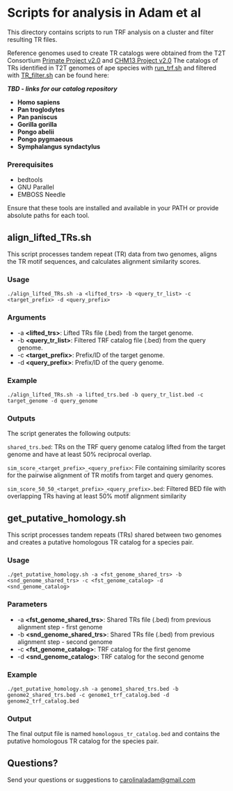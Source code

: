 # Scripts for analysis in Adam et al

This directory contains scripts to run TRF analysis on a cluster and filter resulting TR files.

Reference genomes used to create TR catalogs were obtained from the T2T Consortium [Primate Project v2.0](https://github.com/marbl/Primates?tab=readme-ov-file) and [CHM13 Project v2.0](https://github.com/marbl/CHM13)
The catalogs of TRs identified in T2T genomes of ape species with [run_trf.sh](https://github.com/caroladam/TR-evolution-analyses/blob/main/run_trf.sh) and filtered with [TR_filter.sh](https://github.com/caroladam/TR-evolution-analyses/blob/main/TR_filter.sh) can be found here: 

***TBD - links for our catalog repository***
- **Homo sapiens**
- **Pan troglodytes**
- **Pan paniscus**
- **Gorilla gorilla**
- **Pongo abelii**
- **Pongo pygmaeous**
- **Symphalangus syndactylus**

### Prerequisites
- bedtools
- GNU Parallel
- EMBOSS Needle

Ensure that these tools are installed and available in your PATH or provide absolute paths for each tool.

## align_lifted_TRs.sh

This script processes tandem repeat (TR) data from two genomes, aligns the TR motif sequences, and calculates alignment similarity scores. 

### Usage
`./align_lifted_TRs.sh -a <lifted_trs> -b <query_tr_list> -c <target_prefix> -d <query_prefix>`

### Arguments
- -a **<lifted_trs>**: Lifted TRs file (.bed) from the target genome.
- -b **<query_tr_list>**: Filtered TRF catalog file (.bed) from the query genome.
- -c **<target_prefix>**: Prefix/ID of the target genome.
- -d **<query_prefix>**: Prefix/ID of the query genome.

### Example
`./align_lifted_TRs.sh -a lifted_trs.bed -b query_tr_list.bed -c target_genome -d query_genome`

### Outputs
The script generates the following outputs:

`shared_trs.bed`: TRs on the TRF query genome catalog lifted from the target genome and have at least 50% reciprocal overlap.

`sim_score_<target_prefix>_<query_prefix>`: File containing similarity scores for the pairwise alignment of TR motifs from target and query genomes.

`sim_score_50_50_<target_prefix>_<query_prefix>.bed`: Filtered BED file with overlapping TRs having at least 50% motif alignment similarity

## get_putative_homology.sh

This script processes tandem repeats (TRs) shared between two genomes and creates a putative homologous TR catalog for a species pair.

### Usage
`./get_putative_homology.sh -a <fst_genome_shared_trs> -b <snd_genome_shared_trs> -c <fst_genome_catalog> -d <snd_genome_catalog>`

### Parameters
- -a **<fst_genome_shared_trs>**: Shared TRs file (.bed) from previous alignment step - first genome
- -b **<snd_genome_shared_trs>**: Shared TRs file (.bed) from previous alignment step - second genome
- -c **<fst_genome_catalog>**: TRF catalog for the first genome
- -d **<snd_genome_catalog>**: TRF catalog for the second genome

### Example
`./get_putative_homology.sh -a genome1_shared_trs.bed -b genome2_shared_trs.bed -c genome1_trf_catalog.bed -d genome2_trf_catalog.bed`

### Output
The final output file is named `homologous_tr_catalog.bed` and contains the putative homologous TR catalog for the species pair.

## Questions?
Send your questions or suggestions to carolinaladam@gmail.com
